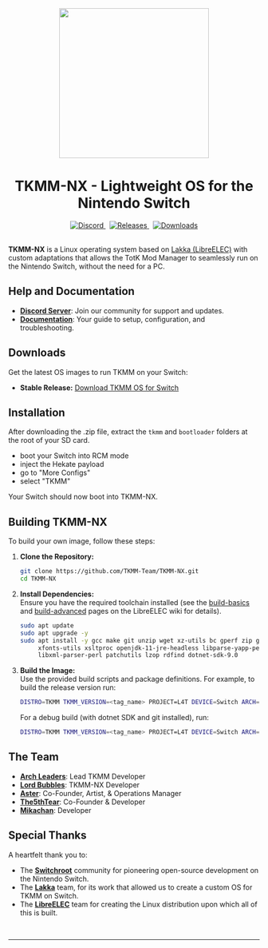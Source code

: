 <div align="center">
  <img src="https://raw.githubusercontent.com/TKMM-Team/.github/refs/heads/main/resources/Icon-Transparent-1024.png" width="300vh">
  <h1>TKMM-NX - Lightweight OS for the Nintendo Switch</h1>
  
  <a href="https://discord.gg/BbVXenRFVc">
    <img src="https://img.shields.io/discord/1179611100183011429?style=for-the-badge&logoColor=5865F2&color=5865F2&labelColor=2A2C33&logo=discord&label=discord" alt="Discord"/>
  </a> &nbsp;
  <a href="https://github.com/TKMM-Team/Tkmm/releases/latest">
    <img src="https://img.shields.io/github/v/tag/TKMM-Team/TKMM-NX?style=for-the-badge&logoColor=ffffff&color=C71B42&labelColor=2A2C33&logo=github&label=Version" alt="Releases"/>
  </a> &nbsp;
  <a href="https://tkmm.org/downloads/">
    <img src="https://img.shields.io/github/downloads/TKMM-Team/TKMM-NX/total?style=for-the-badge&labelColor=2A2C33&color=31c059" alt="Downloads"/>
  </a>
</div>

<br />

**TKMM-NX** is a Linux operating system based on [Lakka (LibreELEC)](https://github.com/libretro/Lakka-LibreELEC) with custom adaptations that allows the TotK Mod Manager to seamlessly run on the Nintendo Switch, without the need for a PC.

## Help and Documentation

- **[Discord Server](https://tkmm.org/discord)**: Join our community for support and updates.
- **[Documentation](https://tkmm.org/docs)**: Your guide to setup, configuration, and troubleshooting.

## Downloads

Get the latest OS images to run TKMM on your Switch:
- **Stable Release:** [Download TKMM OS for Switch](https://tkmm.org/downloads/?tabs=switch)

## Installation

After downloading the .zip file, extract the `tkmm` and `bootloader` folders at the root of your SD card.

- boot your Switch into RCM mode
- inject the Hekate payload
- go to "More Configs"
- select "TKMM"

Your Switch should now boot into TKMM-NX.

## Building TKMM-NX

To build your own image, follow these steps:

1. **Clone the Repository:**  
   ```bash
   git clone https://github.com/TKMM-Team/TKMM-NX.git
   cd TKMM-NX
   ```

2. **Install Dependencies:**  
   Ensure you have the required toolchain installed (see the [build-basics](https://wiki.libreelec.tv/development/build-basics) and [build-advanced](https://wiki.libreelec.tv/development/build-advanced) pages on the LibreELEC wiki for details).

   ```bash
   sudo apt update
   sudo apt upgrade -y
   sudo apt install -y gcc make git unzip wget xz-utils bc gperf zip g++ \
        xfonts-utils xsltproc openjdk-11-jre-headless libparse-yapp-perl \
        libxml-parser-perl patchutils lzop rdfind dotnet-sdk-9.0 
   ```

3. **Build the Image:**  
   Use the provided build scripts and package definitions. For example, to build the release version run:
   ```bash
   DISTRO=TKMM TKMM_VERSION=<tag_name> PROJECT=L4T DEVICE=Switch ARCH=aarch64 make image
   ```
   For a debug build (with dotnet SDK and git installed), run:
   ```bash
   DISTRO=TKMM TKMM_VERSION=<tag_name> PROJECT=L4T DEVICE=Switch ARCH=aarch64 DEVMODE=enabled make image
   ```

## The Team

- **[Arch Leaders](https://github.com/ArchLeaders)**: Lead TKMM Developer
- **[Lord Bubbles](https://github.com/LordBubblesDev)**: TKMM-NX Developer
- **[Aster](https://github.com/AsteroidPizza39)**: Co-Founder, Artist, & Operations Manager
- **[The5thTear](https://github.com/The5thTear)**: Co-Founder & Developer
- **[Mikachan](https://github.com/okmika)**: Developer

## Special Thanks

A heartfelt thank you to:
- The [**Switchroot**](https://switchroot.org) community for pioneering open-source development on the Nintendo Switch.
- The [**Lakka**](https://www.lakka.tv) team, for its work that allowed us to create a custom OS for TKMM on Switch.
- The [**LibreELEC**](https://libreelec.tv) team for creating the Linux distribution upon which all of this is built.

<br>

---
